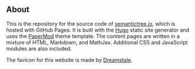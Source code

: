 ## About
This is the repository for the source code of [semantictree.io](https://semantictree.io), which is hosted with GitHub Pages. It is built with the [Hugo](https://gohugo.io/) static site generator and uses the [PaperMod](https://github.com/adityatelange/hugo-PaperMod) theme template. The content pages are written in a mixture of HTML, Markdown, and MathJax. Additional CSS and JavaScript modules are also included.

The favicon for this website is made by [Dreamstale](https://www.flaticon.com/free-icon/technology_519178).
